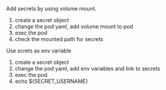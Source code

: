 Add secrets by using volume mount.
1) create a secret object
2) change the pod yaml, add volume mount to pod
3) exec the pod
4) check the mounted path for secrets


Use screts as env variable
1) create a secret object
2) change the pod yaml, add env variables and link to secrets
3) exec the pod
4) echo ${SECRET_USERNAME}